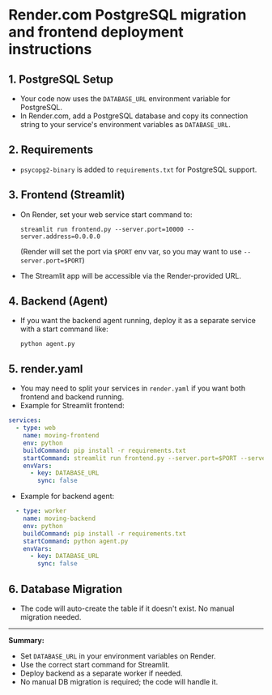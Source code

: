 # Render.com PostgreSQL migration and frontend deployment instructions

## 1. PostgreSQL Setup
- Your code now uses the `DATABASE_URL` environment variable for PostgreSQL.
- In Render.com, add a PostgreSQL database and copy its connection string to your service's environment variables as `DATABASE_URL`.

## 2. Requirements
- `psycopg2-binary` is added to `requirements.txt` for PostgreSQL support.

## 3. Frontend (Streamlit)
- On Render, set your web service start command to:
  
  ```
  streamlit run frontend.py --server.port=10000 --server.address=0.0.0.0
  ```
  (Render will set the port via `$PORT` env var, so you may want to use `--server.port=$PORT`)

- The Streamlit app will be accessible via the Render-provided URL.

## 4. Backend (Agent)
- If you want the backend agent running, deploy it as a separate service with a start command like:
  
  ```
  python agent.py
  ```

## 5. render.yaml
- You may need to split your services in `render.yaml` if you want both frontend and backend running.
- Example for Streamlit frontend:

```yaml
services:
  - type: web
    name: moving-frontend
    env: python
    buildCommand: pip install -r requirements.txt
    startCommand: streamlit run frontend.py --server.port=$PORT --server.address=0.0.0.0
    envVars:
      - key: DATABASE_URL
        sync: false
```

- Example for backend agent:

```yaml
  - type: worker
    name: moving-backend
    env: python
    buildCommand: pip install -r requirements.txt
    startCommand: python agent.py
    envVars:
      - key: DATABASE_URL
        sync: false
```

## 6. Database Migration
- The code will auto-create the table if it doesn't exist. No manual migration needed.

---

**Summary:**
- Set `DATABASE_URL` in your environment variables on Render.
- Use the correct start command for Streamlit.
- Deploy backend as a separate worker if needed.
- No manual DB migration is required; the code will handle it.
